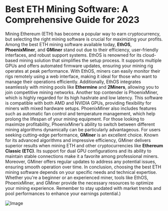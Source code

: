 # Best ETH Mining Software: A Comprehensive Guide for 2023
Mining Ethereum (ETH) has become a popular way to earn cryptocurrency, but selecting the right mining software is crucial for maximizing your profits. Among the best ETH mining software available today, **EthOS**, **PhoenixMiner**, and **GMiner** stand out due to their efficiency, user-friendly interfaces, and robust support systems.
EthOS is renowned for its cloud-based mining solution that simplifies the setup process. It supports multiple GPUs and offers automated firmware updates, ensuring your mining rig operates at peak performance. With EthOS, miners can easily monitor their rigs remotely using a web interface, making it ideal for those who want to manage their operations efficiently. Additionally, EthOS integrates seamlessly with mining pools like **Ethermine** and **2Miners**, allowing you to join competitive mining networks.
Another top contender is PhoenixMiner, which is highly regarded for its high hashrate and low latency. This software is compatible with both AMD and NVIDIA GPUs, providing flexibility for miners with mixed hardware setups. PhoenixMiner also includes features such as automatic fan control and temperature management, which help prolong the lifespan of your mining equipment. For those looking to maximize profitability, PhoenixMiner’s ability to switch between different mining algorithms dynamically can be particularly advantageous.
For users seeking cutting-edge performance, **GMiner** is an excellent choice. Known for its advanced algorithms and impressive efficiency, GMiner delivers superior results when mining ETH and other cryptocurrencies like **Ethereum Classic (ETC)**. Its support for dual GPU configurations and its ability to maintain stable connections make it a favorite among professional miners. Moreover, GMiner offers regular updates to address any potential issues, ensuring smooth operation over time.
In conclusion, choosing the best ETH mining software depends on your specific needs and technical expertise. Whether you're a beginner or an experienced miner, tools like EthOS, PhoenixMiner, and GMiner provide the necessary resources to optimize your mining experience. Remember to stay updated with market trends and pool performances to enhance your earnings potential.)

![Image](https://github.com/user-attachments/assets/d7419ec9-dc67-403f-bf28-8faea5f1f74f)
